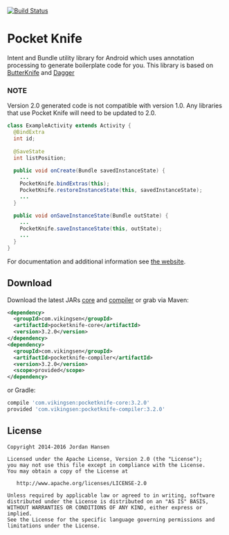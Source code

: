 [![Build Status](https://travis-ci.org/hansenji/pocketknife.svg?branch=master)](https://travis-ci.org/hansenji/pocketknife)

Pocket Knife
============

Intent and Bundle utility library for Android which uses annotation processing to generate boilerplate code
for you. This library is based on [ButterKnife][2] and [Dagger][1]

### NOTE
Version 2.0 generated code is not compatible with version 1.0.
Any libraries that use Pocket Knife will need to be updated to 2.0.

```java
class ExampleActivity extends Activity {
  @BindExtra
  int id;
  
  @SaveState
  int listPosition;
  
  public void onCreate(Bundle savedInstanceState) {
    ...
    PocketKnife.bindExtras(this);
    PocketKnife.restoreInstanceState(this, savedInstanceState);
    ...
  }
  
  public void onSaveInstanceState(Bundle outState) {
    ...
    PocketKnife.saveInstanceState(this, outState);
    ...
  }
}
```

For documentation and additional information see [the website][5].

Download
--------

Download the latest JARs [core][3] and [compiler][4] or grab via Maven:
```xml
<dependency>
  <groupId>com.vikingsen</groupId>
  <artifactId>pocketknife-core</artifactId>
  <version>3.2.0</version>
</dependency>
<dependency>
  <groupId>com.vikingsen</groupId>
  <artifactId>pocketknife-compiler</artifactId>
  <version>3.2.0</version>
  <scope>provided</scope>
</dependency>
```
or Gradle:
```groovy
compile 'com.vikingsen:pocketknife-core:3.2.0'
provided 'com.vikingsen:pocketknife-compiler:3.2.0'
```


License
-------

    Copyright 2014-2016 Jordan Hansen

    Licensed under the Apache License, Version 2.0 (the "License");
    you may not use this file except in compliance with the License.
    You may obtain a copy of the License at

       http://www.apache.org/licenses/LICENSE-2.0

    Unless required by applicable law or agreed to in writing, software
    distributed under the License is distributed on an "AS IS" BASIS,
    WITHOUT WARRANTIES OR CONDITIONS OF ANY KIND, either express or implied.
    See the License for the specific language governing permissions and
    limitations under the License.



 [1]: http://square.github.com/dagger/
 [2]: http://jakewharton.github.com/butterknife/
 [3]: http://repository.sonatype.org/service/local/artifact/maven/redirect?r=central-proxy&g=com.vikingsen&a=pocketknife-core&v=LATEST
 [4]: http://repository.sonatype.org/service/local/artifact/maven/redirect?r=central-proxy&g=com.vikingsen&a=pocketknife-core&v=LATEST
 [5]: http://hansenji.github.io/pocketknife
